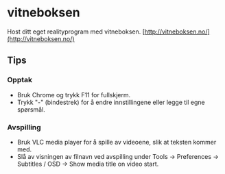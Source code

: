 # vitneboksen
Host ditt eget realityprogram med vitneboksen.
[http://vitneboksen.no/](http://vitneboksen.no/)

## Tips
### Opptak
- Bruk Chrome og trykk F11 for fullskjerm.
- Trykk "-" (bindestrek) for å endre innstillingene eller legge til egne spørsmål.
### Avspilling
- Bruk VLC media player for å spille av videoene, slik at teksten kommer med.
- Slå av visningen av filnavn ved avspilling under Tools -> Preferences -> Subtitles / OSD -> Show media title on video start.
